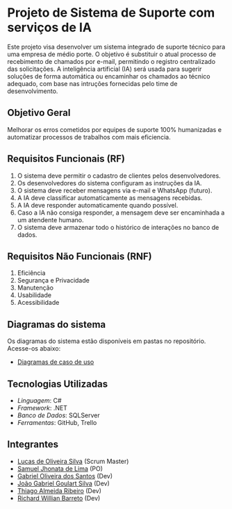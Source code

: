 # Projeto de Sistema de Suporte com serviços de IA

Este projeto visa desenvolver um sistema integrado de suporte técnico para uma empresa de médio porte. O objetivo é substituir o atual processo de recebimento de chamados por e-mail, permitindo o registro centralizado das solicitações. A inteligência artificial (IA) será usada para sugerir soluções de forma automática ou encaminhar os chamados ao técnico adequado, com base nas intruções fornecidas pelo time de desenvolvimento.

## Objetivo Geral

Melhorar os erros cometidos por equipes de suporte 100% humanizadas e automatizar processos de trabalhos com mais eficiencia.

## Requisitos Funcionais (RF)

1.  O sistema deve permitir o cadastro de clientes pelos desenvolvedores.
2. Os desenvolvedores do sistema configuram as instruções da IA.
3. O sistema deve receber mensagens via e-mail e WhatsApp (futuro).
4. A IA deve classificar automaticamente as mensagens recebidas.
5. A IA deve responder automaticamente quando possível.
6. Caso a IA não consiga responder, a mensagem deve ser encaminhada a um atendente humano.
7. O sistema deve armazenar todo o histórico de interações no banco de dados.


## Requisitos Não Funcionais (RNF)

1. Eficiência
2. Segurança e Privacidade
3. Manutenção 
4. Usabilidade
5. Acessibilidade

## Diagramas do sistema 

Os diagramas do sistema estão disponíveis em pastas no repositório. Acesse-os abaixo:

- [Diagramas de caso de uso](https://github.com/gabrielods14/IAparaSuporteTecnico/tree/main/Diagramas%20de%20Caso%20de%20Uso)

## Tecnologias Utilizadas

- *Linguagem*: C#
- *Framework*: .NET
- *Banco de Dados*: SQLServer
- *Ferramentas*: GitHub, Trello 

## Integrantes

- [Lucas de Oliveira Silva](https://github.com/Kript0-Web) (Scrum Master)
- [Samuel Jhonata de Lima](https://github.com/SamuJL) (PO)
- [Gabriel Oliveira dos Santos](https://github.com/gabrielods14) (Dev)
- [João Gabriel Goulart Silva](https://github.com/Goulart06) (Dev)
- [Thiago Almeida Ribeiro](https://github.com/Thiagoalmeida74) (Dev)
- [Richard Willian Barreto](https://github.com/RichardZl123) (Dev)
